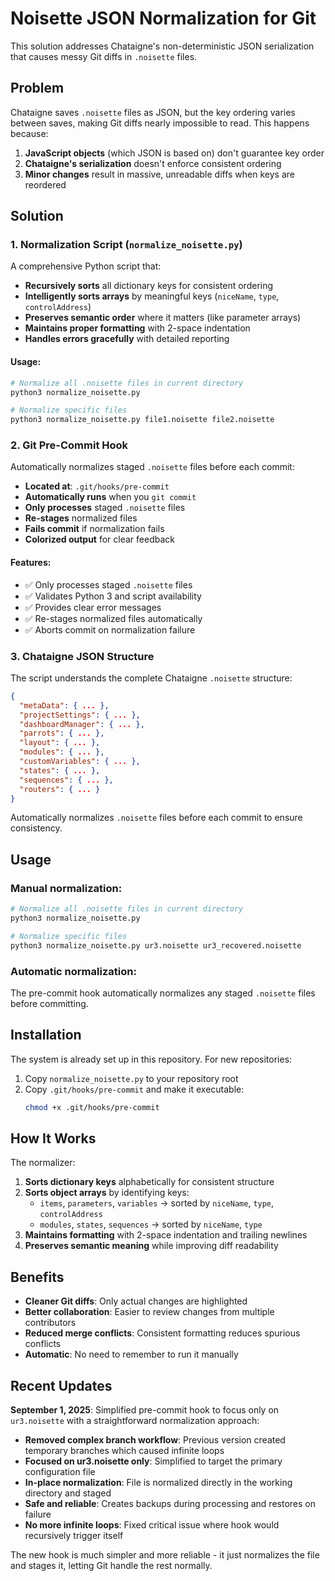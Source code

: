 # Noisette JSON Normalization for Git

This solution addresses Chataigne's non-deterministic JSON serialization that causes messy Git diffs in `.noisette` files.

## Problem

Chataigne saves `.noisette` files as JSON, but the key ordering varies between saves, making Git diffs nearly impossible to read. This happens because:

1. **JavaScript objects** (which JSON is based on) don't guarantee key order
2. **Chataigne's serialization** doesn't enforce consistent ordering
3. **Minor changes** result in massive, unreadable diffs when keys are reordered

## Solution

### 1. Normalization Script (`normalize_noisette.py`)

A comprehensive Python script that:

- **Recursively sorts** all dictionary keys for consistent ordering
- **Intelligently sorts arrays** by meaningful keys (`niceName`, `type`, `controlAddress`)
- **Preserves semantic order** where it matters (like parameter arrays)
- **Maintains proper formatting** with 2-space indentation
- **Handles errors gracefully** with detailed reporting

#### Usage:

```bash
# Normalize all .noisette files in current directory
python3 normalize_noisette.py

# Normalize specific files
python3 normalize_noisette.py file1.noisette file2.noisette
```

### 2. Git Pre-Commit Hook

Automatically normalizes staged `.noisette` files before each commit:

- **Located at**: `.git/hooks/pre-commit`
- **Automatically runs** when you `git commit`
- **Only processes** staged `.noisette` files
- **Re-stages** normalized files
- **Fails commit** if normalization fails
- **Colorized output** for clear feedback

#### Features:
- ✅ Only processes staged `.noisette` files
- ✅ Validates Python 3 and script availability
- ✅ Provides clear error messages
- ✅ Re-stages normalized files automatically
- ✅ Aborts commit on normalization failure

### 3. Chataigne JSON Structure

The script understands the complete Chataigne `.noisette` structure:

```json
{
  "metaData": { ... },
  "projectSettings": { ... },
  "dashboardManager": { ... },
  "parrots": { ... },
  "layout": { ... },
  "modules": { ... },
  "customVariables": { ... },
  "states": { ... },
  "sequences": { ... },
  "routers": { ... }
}
```

Automatically normalizes `.noisette` files before each commit to ensure consistency.

## Usage

### Manual normalization:
```bash
# Normalize all .noisette files in current directory
python3 normalize_noisette.py

# Normalize specific files
python3 normalize_noisette.py ur3.noisette ur3_recovered.noisette
```

### Automatic normalization:
The pre-commit hook automatically normalizes any staged `.noisette` files before committing.

## Installation

The system is already set up in this repository. For new repositories:

1. Copy `normalize_noisette.py` to your repository root
2. Copy `.git/hooks/pre-commit` and make it executable:
   ```bash
   chmod +x .git/hooks/pre-commit
   ```

## How It Works

The normalizer:

1. **Sorts dictionary keys** alphabetically for consistent structure
2. **Sorts object arrays** by identifying keys:
   - `items`, `parameters`, `variables` → sorted by `niceName`, `type`, `controlAddress`
   - `modules`, `states`, `sequences` → sorted by `niceName`, `type`
3. **Maintains formatting** with 2-space indentation and trailing newlines
4. **Preserves semantic meaning** while improving diff readability

## Benefits

- **Cleaner Git diffs**: Only actual changes are highlighted
- **Better collaboration**: Easier to review changes from multiple contributors
- **Reduced merge conflicts**: Consistent formatting reduces spurious conflicts
- **Automatic**: No need to remember to run it manually

## Recent Updates

**September 1, 2025**: Simplified pre-commit hook to focus only on `ur3.noisette` with a straightforward normalization approach:
- **Removed complex branch workflow**: Previous version created temporary branches which caused infinite loops
- **Focused on ur3.noisette only**: Simplified to target the primary configuration file
- **In-place normalization**: File is normalized directly in the working directory and staged
- **Safe and reliable**: Creates backups during processing and restores on failure
- **No more infinite loops**: Fixed critical issue where hook would recursively trigger itself

The new hook is much simpler and more reliable - it just normalizes the file and stages it, letting Git handle the rest normally.
